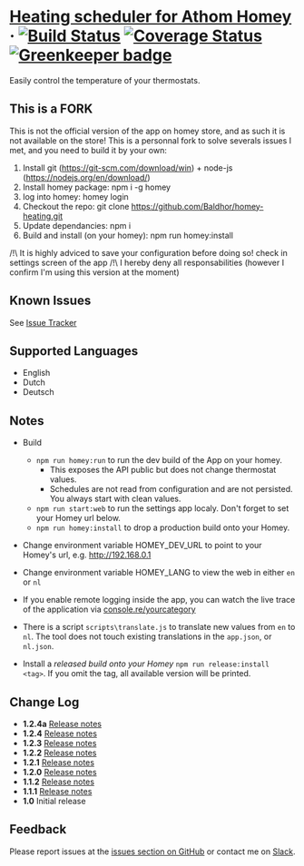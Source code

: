 # [Heating scheduler for Athom Homey](https://homey-heating.mskg.app) &middot; [![Build Status](https://travis-ci.com/mskg/homey-heating.svg?branch=master)](https://travis-ci.com/mskg/homey-heating) [![Coverage Status](https://coveralls.io/repos/github/mskg/homey-heating/badge.svg?branch=master)](https://coveralls.io/github/mskg/homey-heating?branch=master) [![Greenkeeper badge](https://badges.greenkeeper.io/mskg/homey-heating.svg)](https://greenkeeper.io/)

Easily control the temperature of your thermostats.

## This is a FORK
This is not the official version of the app on homey store, and as such it is not available on the store!
This is a personnal fork to solve severals issues I met, and you need to build it by your own:
1. Install git (https://git-scm.com/download/win) + node-js (https://nodejs.org/en/download/)
2. Install homey package: npm i -g homey
3. log into homey: homey login
4. Checkout the repo: git clone https://github.com/Baldhor/homey-heating.git
5. Update dependancies: npm i
6. Build and install (on your homey): npm run homey:install

/!\ It is highly adviced to save your configuration before doing so! check in settings screen of the app
/!\ I hereby deny all responsabilities (however I confirm I'm using this version at the moment)

## Known Issues
See [Issue Tracker](https://github.com/mskg/homey-heating/issues)

## Supported Languages

* English
* Dutch
* Deutsch

## Notes
* Build
  * `npm run homey:run` to run the dev build of the App on your homey.
    * This exposes the API public but does not change thermostat values.
    * Schedules are not read from configuration and are not persisted. You always start with clean values.
  * `npm run start:web` to run the settings app localy. Don't forget to set your Homey url below.
  * `npm run homey:install` to drop a production build onto your Homey.

* Change environment variable HOMEY_DEV_URL to point to your Homey's url, e.g. http://192.168.0.1
* Change environment variable HOMEY_LANG to view the web in either `en` or `nl`

* If you enable remote logging inside the app, you can watch the live trace of the application via [console.re/yourcategory](console.re)

* There is a script `scripts\translate.js` to translate new values from `en` to `nl`. The tool does not touch existing translations in the `app.json`, or `nl.json`.

* Install a *released build onto your Homey* `npm run release:install <tag>`. If you omit the tag, all available version will be printed.

## Change Log
* **1.2.4a** [Release notes](docs/releasenotes/v01-02-04a.md)
* **1.2.4** [Release notes](docs/releasenotes/v01-02-04.md)
* **1.2.3** [Release notes](docs/releasenotes/v01-02-03.md)
* **1.2.2** [Release notes](docs/releasenotes/v01-02-02.md)
* **1.2.1** [Release notes](docs/releasenotes/v01-02-01.md)
* **1.2.0** [Release notes](docs/releasenotes/v01-02-00.md)
* **1.1.2** [Release notes](docs/releasenotes/v01-01-02.md)
* **1.1.1** [Release notes](docs/releasenotes/v01-01.md)
* **1.0** Initial release

## Feedback

Please report issues at the [issues section on GitHub](https://github.com/mskg/homey-heating/issues) or contact me on [Slack](https://athomcommunity.slack.com/team/mskg).
